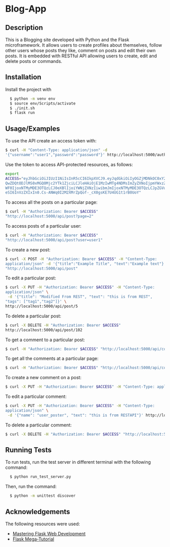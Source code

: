
# Blog-App
## Description
This is a Blogging site developed with Python and the Flask microframework. It allows users to create profiles about themselves, follow other users whose posts they like, comment on posts and edit their own posts. It is embedded with RESTful API allowing users to create, edit and delete posts or commands.
## Installation
Install the project with 
```bash
  $ python -m venv env
  $ source env/Scripts/activate
  $ ./init.sh
  $ flask run
```
## Usage/Examples
To use the API create an access token with:
```bash
$ curl -H "Content-Type: application/json" -d
'{"username":"user1","password":"password"}' http://localhost:5000/auth/api
```
Use the token to access API-protected resources, as follows:
```bash
export
ACCESS="eyJhbGciOiJIUzI1NiIsInR5cCI6IkpXVCJ9.eyJqdGkiOiIyOGZjMDNkOC0xY2MyLT
QwZDQtODJlMS0xMGQ0Mjc2YTk1ZjciLCJleHAiOjE1MzIwMTg4NDMsImZyZXNoIjpmYWxzZSwia
WF0IjoxNTMyMDE3OTQzLCJ0eXBlIjoiYWNjZXNzIiwibmJmIjoxNTMyMDE3OTQzLCJpZGVudGl0
eSI6InVzZXIxIn0.Cs-ANWq0I2M2XMrZpQof-_cX0gsKE7U4UG1t1rB0UoY"
```
To access all the posts on a particular page:
```bash
$ curl -H "Authorization: Bearer $ACCESS"
"http://localhost:5000/api/post?page=2"
```
To access posts of a particular user:
```bash
$ curl -H "Authorization: Bearer $ACCESS"
"http://localhost:5000/api/post?user=user1"
```
To create a new post:
```bash
$ curl -X POST -H "Authorization: Bearer $ACCESS" -H "Content-Type:
application/json" -d '{"title":"Example Title", "text":"Example text"}'
"http://localhost:5000/api/post"
```
To edit a particular post:
```bash
$ curl -X PUT -H "Authorization: Bearer $ACCESS" -H "Content-Type:
application/json" \
 -d '{"title": "Modified From REST", "text": "this is from REST",
"tags": ["tag1","tag2"]}' \
http://localhost:5000/api/post/5
```
To delete a particular post:
```bash
$ curl -X DELETE -H "Authorization: Bearer $ACCESS"
http://localhost:5000/api/post/102
```
To get a comment to a particular post:
```bash
$ curl -H "Authorization: Bearer $ACCESS" "http://localhost:5000/api/comment/300"
```
To get all the comments at a particular page:
```bash
$ curl -H "Authorization: Bearer $ACCESS" "http://localhost:5000/api/comment?page=1"
```
To create a new comment on a post:
```bash
$ curl -X PUT -H "Authorization: Bearer $ACCESS" -H "Content-Type: application/json" -d '{"name":"user_poster", "text":"Modified from RESTAPI"}' "http://localhost:5000/api/comment/315"
```
To edit a particular comment:
```bash
$ curl -X PUT -H "Authorization: Bearer $ACCESS" -H "Content-Type:
application/json" \
 -d '{"name": "user_poster", "text": "this is from RESTAPI"}' http://localhost:5000/api/post/5
```
To delete a particular comment:
```bash
$ curl -X DELETE -H "Authorization: Bearer $ACCESS" "http://localhost:5000/api/comment/315"
```
## Running Tests
To run tests, run the test server in different terminal with the following command:
```bash
  $ python run_test_server.py
```
Then, run the command:
```bash
  $ python -m unittest discover
```

## Acknowledgements
The following resources were used:

- [Mastering Flask Web Development](https://www.packtpub.com/product/mastering-flask-web-development-second-edition/9781788995405)
 - [Flask Mega-Tutorial](https://blog.miguelgrinberg.com/post/the-flask-mega-tutorial-part-i-hello-world)